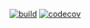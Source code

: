 [![build](https://github.com/pessman/go-requests/actions/workflows/build.yml/badge.svg)](https://github.com/pessman/go-requests/actions/workflows/build.yml)
[![codecov](https://codecov.io/gh/pessman/go-requests/branch/main/graph/badge.svg?token=UOGA75QZVF)](https://codecov.io/gh/pessman/go-requests)
